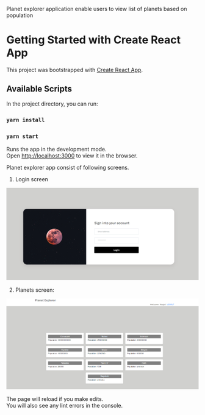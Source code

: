 Planet explorer application enable users to view list of planets based on population

# Getting Started with Create React App

This project was bootstrapped with [Create React App](https://github.com/facebook/create-react-app).

## Available Scripts

In the project directory, you can run:

### `yarn install`

### `yarn start`

Runs the app in the development mode.\
Open [http://localhost:3000](http://localhost:3000) to view it in the browser.

Planet explorer app consist of following screens.
1) Login screen

![](public/login.PNG)

2) Planets screen:

![](public/planets.PNG)

The page will reload if you make edits.\
You will also see any lint errors in the console.
